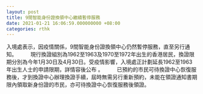 ```yaml
---
layout: post
title: 9間智能身份證換領中心繼續暫停服務
date: 2021-01-21 16:06:59.000000000 +08:00
categories: rthk
---
```


入境處表示，因疫情關係，9間智能身份證換領中心仍然暫停服務，直至另行通知。
　　 
現行換證組別為1962至1963及1970至1972年出生的香港居民，換證限期分別為今年1月30日及4月30日。受疫情影響，入境處正計劃延長1962至1963年出生人士的申請限期，詳情容後公布 。
　　 
已預約的市民可待換證中心恢復服務後，才到換證中心辦理換證手續，屆時無需另行重新預約，未能在領證通知書期限內領取新身份證的市民，亦可待換證中心恢復服務後領證。
